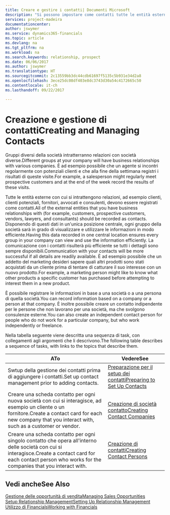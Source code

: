 ```yaml
---
title: Creare e gestire i contatti| Documenti Microsoft
description: "Si possono impostare come contatti tutte le entità esterne con cui si ha una relazione d'affari, ad esempio prospetti, clienti, fornitori e consulenti."
services: project-madeira
documentationcenter: 
author: jswymer
ms.service: dynamics365-financials
ms.topic: article
ms.devlang: na
ms.tgt_pltfrm: na
ms.workload: na
ms.search.keywords: relationship, prospect
ms.date: 06/06/2017
ms.author: jswymer
ms.translationtype: HT
ms.sourcegitcommit: 2c13559bb3dc44cdb61697f5135c5b931e34d2a8
ms.openlocfilehash: 3ece25dc08df403e8dc3743d30a54c4172665c50
ms.contentlocale: it-ch
ms.lasthandoff: 09/22/2017

---
```

# <a name="creating-and-managing-contacts"></a><span data-ttu-id="1ef37-103">Creazione e gestione di contatti</span><span class="sxs-lookup"><span data-stu-id="1ef37-103">Creating and Managing Contacts</span></span>
<span data-ttu-id="1ef37-104">Gruppi diversi della società intratterranno relazioni con società diverse.</span><span class="sxs-lookup"><span data-stu-id="1ef37-104">Different groups at your company will have business relationships with various companies.</span></span> <span data-ttu-id="1ef37-105">È ad esempio possibile che un agente si incontri regolarmente con potenziali clienti e che alla fine della settimana registri i risultati di queste visite.</span><span class="sxs-lookup"><span data-stu-id="1ef37-105">For example, a salesperson might regularly meet prospective customers and at the end of the week record the results of these visits.</span></span>

<span data-ttu-id="1ef37-106">Tutte le entità esterne con cui si intrattengono relazioni, ad esempio clienti, clienti potenziali, fornitori, avvocati e consulenti, devono essere registrati come contatti.</span><span class="sxs-lookup"><span data-stu-id="1ef37-106">All of the external entities that you have business relationships with (for example, customers, prospective customers, vendors, lawyers, and consultants) should be recorded as contacts.</span></span> <span data-ttu-id="1ef37-107">Disponendo di questi dati in un'unica posizione centrale, ogni gruppo della società sarà in grado di visualizzare e utilizzare le informazioni in modo efficiente.</span><span class="sxs-lookup"><span data-stu-id="1ef37-107">Having this data recorded in one central location ensures every group in your company can view and use the information efficiently.</span></span> <span data-ttu-id="1ef37-108">La comunicazione con i contatti risulterà più efficiente se tutti i dettagli sono sempre disponibili.</span><span class="sxs-lookup"><span data-stu-id="1ef37-108">Communication with your contacts will be more successful if all details are readily available.</span></span> <span data-ttu-id="1ef37-109">È ad esempio possibile che un addetto del marketing desideri sapere quali altri prodotti sono stati acquistati da un cliente prima di tentare di catturare il suo interesse con un nuovo prodotto.</span><span class="sxs-lookup"><span data-stu-id="1ef37-109">For example, a marketing person might like to know what other products a specific customer has purchased before attempting to interest them in a new product.</span></span>

<span data-ttu-id="1ef37-110">È possibile registrare le informazioni in base a una società o a una persona di quella società.</span><span class="sxs-lookup"><span data-stu-id="1ef37-110">You can record information based on a company or a person at that company.</span></span> <span data-ttu-id="1ef37-111">È inoltre possibile creare un contatto indipendente per le persone che non lavorano per una società, ma che svolgono consulenze esterne.</span><span class="sxs-lookup"><span data-stu-id="1ef37-111">You can also create an independent contact person for people who do not work for a particular company, but who work independently or freelance.</span></span>

<span data-ttu-id="1ef37-112">Nella tabella seguente viene descritta una sequenza di task, con collegamenti agli argomenti che li descrivono.</span><span class="sxs-lookup"><span data-stu-id="1ef37-112">The following table describes a sequence of tasks, with links to the topics that describe them.</span></span> 

| <span data-ttu-id="1ef37-113">A</span><span class="sxs-lookup"><span data-stu-id="1ef37-113">To</span></span> | <span data-ttu-id="1ef37-114">Vedere</span><span class="sxs-lookup"><span data-stu-id="1ef37-114">See</span></span> |
| --- | --- |
| <span data-ttu-id="1ef37-115">Swtup della gestione dei contatti prima di aggiungere i contatti.</span><span class="sxs-lookup"><span data-stu-id="1ef37-115">Set up contact management prior to adding contacts.</span></span> |[<span data-ttu-id="1ef37-116">Preparazione per il setup dei contatti</span><span class="sxs-lookup"><span data-stu-id="1ef37-116">Preparing to Set Up Contacts</span></span>](marketing-setup-contacts.md) |
| <span data-ttu-id="1ef37-117">Creare una scheda contatto per ogni nuova società con cui si interagisce, ad esempio un cliente o un fornitore.</span><span class="sxs-lookup"><span data-stu-id="1ef37-117">Create a contact card for each new company that you interact with, such as a customer or vendor.</span></span> |[<span data-ttu-id="1ef37-118">Creazione di società contatto</span><span class="sxs-lookup"><span data-stu-id="1ef37-118">Creating Contact Companies</span></span>](marketing-create-contact-companies.md) |
| <span data-ttu-id="1ef37-119">Creare una scheda contatto per ogni singolo contatto che opera all'interno delle società con cui si interagisce.</span><span class="sxs-lookup"><span data-stu-id="1ef37-119">Create a contact card for each contact person who works for the companies that you interact with.</span></span> |[<span data-ttu-id="1ef37-120">Creazione di contatti</span><span class="sxs-lookup"><span data-stu-id="1ef37-120">Creating Contact Persons</span></span>](marketing-create-contact-persons.md) |

## <a name="see-also"></a><span data-ttu-id="1ef37-121">Vedi anche</span><span class="sxs-lookup"><span data-stu-id="1ef37-121">See Also</span></span>
[<span data-ttu-id="1ef37-122">Gestione delle opportunità di vendita</span><span class="sxs-lookup"><span data-stu-id="1ef37-122">Managing Sales Opportunities</span></span>](marketing-manage-sales-opportunities.md)  
[<span data-ttu-id="1ef37-123">Setup Relationship Management</span><span class="sxs-lookup"><span data-stu-id="1ef37-123">Setting Up Relationship Management</span></span>](marketing-setup-marketing.md)  
[<span data-ttu-id="1ef37-124">Utilizzo di Financials</span><span class="sxs-lookup"><span data-stu-id="1ef37-124">Working with Financials</span></span>](ui-work-product.md)  

